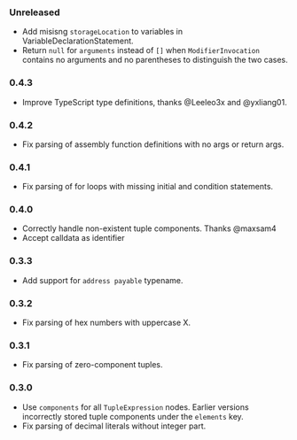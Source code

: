 ### Unreleased

 * Add misisng `storageLocation` to variables in VariableDeclarationStatement.
 * Return `null` for `arguments` instead of `[]` when `ModifierInvocation`
   contains no arguments and no parentheses to distinguish the two cases.

### 0.4.3

 * Improve TypeScript type definitions, thanks @Leeleo3x and @yxliang01.

### 0.4.2

 * Fix parsing of assembly function definitions with no args or return args.

### 0.4.1

 * Fix parsing of for loops with missing initial and condition statements.

### 0.4.0

 * Correctly handle non-existent tuple components. Thanks @maxsam4
 * Accept calldata as identifier

### 0.3.3

 * Add support for `address payable` typename.

### 0.3.2

 * Fix parsing of hex numbers with uppercase X.

### 0.3.1

 * Fix parsing of zero-component tuples.

### 0.3.0

 * Use `components` for all `TupleExpression` nodes. Earlier versions
   incorrectly stored tuple components under the `elements` key.
 * Fix parsing of decimal literals without integer part.
